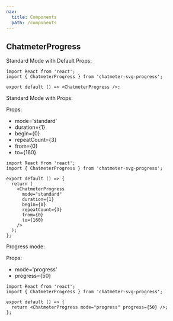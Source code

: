 ```yaml
---
nav:
  title: Components
  path: /components
---
```


## ChatmeterProgress

Standard Mode with Default Props:

```tsx
import React from 'react';
import { ChatmeterProgress } from 'chatmeter-svg-progress';

export default () => <ChatmeterProgress />;
```

Standard Mode with Props:

Props:

- mode='standard'
- duration={1}
- begin={0}
- repeatCount={3}
- from={0}
- to={160}

```tsx
import React from 'react';
import { ChatmeterProgress } from 'chatmeter-svg-progress';

export default () => {
  return (
    <ChatmeterProgress
      mode="standard"
      duration={1}
      begin={0}
      repeatCount={3}
      from={0}
      to={160}
    />
  );
};
```

Progress mode:

Props:

- mode='progress'
- progress={50}

```tsx
import React from 'react';
import { ChatmeterProgress } from 'chatmeter-svg-progress';

export default () => {
  return <ChatmeterProgress mode="progress" progress={50} />;
};
```
